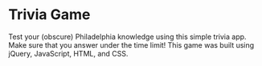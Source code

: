 # Trivia Game
Test your (obscure) Philadelphia knowledge using this simple trivia app. Make sure that you answer under the time limit! This game was built using jQuery, JavaScript, HTML, and CSS.